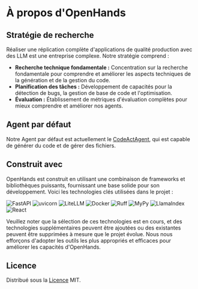 # À propos d'OpenHands

## Stratégie de recherche

Réaliser une réplication complète d'applications de qualité production avec des LLM est une entreprise complexe. Notre stratégie comprend :

- **Recherche technique fondamentale :** Concentration sur la recherche fondamentale pour comprendre et améliorer les aspects techniques de la génération et de la gestion du code.
- **Planification des tâches :** Développement de capacités pour la détection de bugs, la gestion de base de code et l'optimisation.
- **Évaluation :** Établissement de métriques d'évaluation complètes pour mieux comprendre et améliorer nos agents.

## Agent par défaut

Notre Agent par défaut est actuellement le [CodeActAgent](agents), qui est capable de générer du code et de gérer des fichiers.

## Construit avec

OpenHands est construit en utilisant une combinaison de frameworks et bibliothèques puissants, fournissant une base solide pour son développement. Voici les technologies clés utilisées dans le projet :

![FastAPI](https://img.shields.io/badge/FastAPI-black?style=for-the-badge) ![uvicorn](https://img.shields.io/badge/uvicorn-black?style=for-the-badge) ![LiteLLM](https://img.shields.io/badge/LiteLLM-black?style=for-the-badge) ![Docker](https://img.shields.io/badge/Docker-black?style=for-the-badge) ![Ruff](https://img.shields.io/badge/Ruff-black?style=for-the-badge) ![MyPy](https://img.shields.io/badge/MyPy-black?style=for-the-badge) ![LlamaIndex](https://img.shields.io/badge/LlamaIndex-black?style=for-the-badge) ![React](https://img.shields.io/badge/React-black?style=for-the-badge)

Veuillez noter que la sélection de ces technologies est en cours, et des technologies supplémentaires peuvent être ajoutées ou des existantes peuvent être supprimées à mesure que le projet évolue. Nous nous efforçons d'adopter les outils les plus appropriés et efficaces pour améliorer les capacités d'OpenHands.

## Licence

Distribué sous la [Licence](https://github.com/All-Hands-AI/OpenHands/blob/main/LICENSE) MIT.
